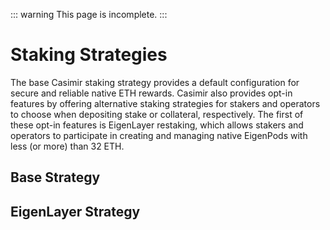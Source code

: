 ::: warning
This page is incomplete.
:::

# Staking Strategies

The base Casimir staking strategy provides a default configuration for secure and reliable native ETH rewards. Casimir also provides opt-in features by offering alternative staking strategies for stakers and operators to choose when depositing stake or collateral, respectively. The first of these opt-in features is EigenLayer restaking, which allows stakers and operators to participate in creating and managing native EigenPods with less (or more) than 32 ETH.

## Base Strategy

## EigenLayer Strategy